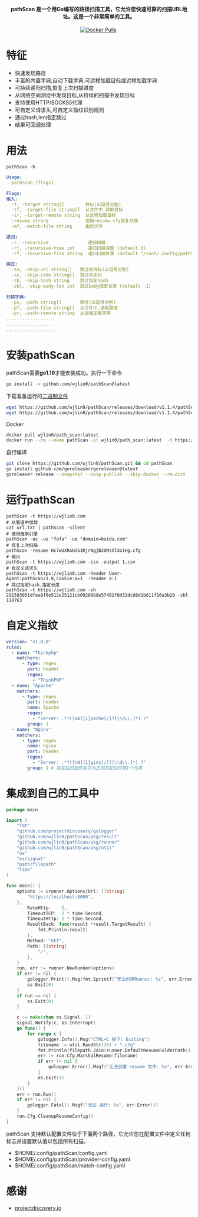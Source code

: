 <h4 align="center">pathScan 是一个用Go编写的路径扫描工具，它允许您快速可靠的扫描URL地址。这是一个非常简单的工具。</h4>

<p align="center">
<img src="https://img.shields.io/github/go-mod/go-version/wjlin0/pathScan?filename=go.mod" alt="">
<a href="https://github.com/wjlin0/pathScan/releases/"><img src="https://img.shields.io/github/release/wjlin0/pathScan" alt=""></a> 
<a href="https://hub.docker.com/repository/docker/wjlin0/path_scan/general" ><img alt="Docker Pulls" src="https://img.shields.io/docker/pulls/wjlin0/path_scan"></a>
<a href="https://github.com/wjlin0/pathScan/releases"><img src="https://img.shields.io/github/downloads/wjlin0/pathScan/total" alt=""></a> 
<a href="https://github.com/wjlin0/pathScan"><img src="https://img.shields.io/github/last-commit/wjlin0/PathScan" alt=""></a> 
<a href="https://wjlin0.com/"><img src="https://img.shields.io/badge/wjlin0-blog-green" alt=""></a>
</p>

# 特征

- 快速发现路径
- 丰富的内置字典,自动下载字典,可远程加载目标或远程加载字典
- 可持续递归扫描,恢复上次扫描进度
- 从网络空间测绘中发现目标,从持续的扫描中发现目标
- 支持使用HTTP/SOCKS5代理
- 可自定义请求头,可自定义指纹识别规则
- 通过hash,len指定跳过
- 结果可回调处理

# 用法

```shell
pathScan -h
```
```yaml
Usage:
  pathScan [flags]

Flags:
输入:
  -t, -target string[]        目标(以逗号分割)
  -tf, -target-file string[]  从文件中,读取目标
  -tr, -target-remote string  从远程加载目标
  -resume string              使用resume.cfg恢复扫描
  -mf, -match-file string     指纹文件

递归:
  -r, -recursive               递归扫描
  -rt, -recursive-time int     递归扫描深度 (default 3)
  -rf, -recursive-file string  递归扫描目录 (default "/root/.config/pathScan/dict/dir.txt")

跳过:
  -su, -skip-url string[]   跳过的目标(以逗号分割)
  -sc, -skip-code string[]  跳过状态码
  -sh, -skip-hash string    跳过指定hash
  -sbl, -skip-body-len int  跳过body固定长度 (default -1)

扫描字典:
  -ps, -path string[]       路径(以逗号分割)
  -pf, -path-file string[]  从文件中,读取路径
  -pr, -path-remote string  从远程加载字典
..................
..................
..................
```
# 安装pathScan

pathScan需要**go1.19**才能安装成功。执行一下命令

```sh
go install -v github.com/wjlin0/pathScan@latest
```
下载准备运行的[二进制文件](https://github.com/wjlin0/pathScan/releases/latest)

```sh
wget https://github.com/wjlin0/pathScan/releases/download/v1.1.4/pathScan_v1.1.4_windows_amd64.zip
wget https://github.com/wjlin0/pathScan/releases/download/v1.1.4/pathScan_v1.1.4_linux_amd64.zip
```




Docker

```sh
docker pull wjlin0/path_scan:latest
docker run --rm --name pathScan -it wjlin0/path_scan:latest  -t https://wjlin0.com -vb
```


自行编译

```sh
git clone https://github.com/wjlin0/pathScan.git && cd pathScan
go install github.com/goreleaser/goreleaser@latest
goreleaser release --snapshot --skip-publish --skip-docker --rm-dist
```




# 运行pathScan

```text
pathScan -t https://wjlin0.com
# 从管道中加载
cat url.txt | pathScan -silent
# 使用搜索引擎
pathScan -uc -ue "fofa" -uq "domain=baidu.com"
# 恢复上次扫描
pathScan -resume Hc7wUXRoH2G1RjrNgjB2OMzXlXo1Hg.cfg
# 输出
pathScan -t https://wjlin0.com -csv -output 1.csv
# 自定义请求头
pathScan -t https://wjlin0.com -header User-Agent:pathScan/1.8,Cookie:a=1  -header a:1
# 跳过指定hash,指定长度
pathScan -t https://wjlin0.com -sh 291583051dfea8f6e512e25121cb09209b8e57402f0d32dcd8d1b611f16a3b20 -sbl 114763
```
# 自定义指纹

```yaml
version: "v1.0.0"
rules:
  - name: "Thinkphp"
    matchers:
      - type: regex
        part: header
        regex:
          - "ThinkPHP"
  - name: "Apache"
    matchers:
      - type: regex
        part: header
        name: Apache
        regex: 
          - "Server: .*?([aA]{1}pache[/]?[\\d\\.]*) ?"
        group: 1
  - name: "Nginx"
    matchers:
      - type: regex
        name: nginx
        part: header
        regex: 
          - "Server: .*?([nN]{1}ginx[/]?[\\d\\.]*) ?"
        group: 1 # 指定后匹配的名字为正则匹配后的第1个元素
```

# 集成到自己的工具中
```go
package main

import (
    "fmt"
    "github.com/projectdiscovery/gologger"
    "github.com/wjlin0/pathScan/pkg/result"
    "github.com/wjlin0/pathScan/pkg/runner"
    "github.com/wjlin0/pathScan/pkg/util"
    "os"
    "os/signal"
    "path/filepath"
    "time"
)

func main() {
	options := &runner.Options{Url: []string{
		"https://localhost:8000",
	},
		RateHttp:    2,
		TimeoutTCP:  2 * time.Second,
		TimeoutHttp: 2 * time.Second,
		ResultBack: func(result *result.TargetResult) {
			fmt.Println(result)
		},
		Method: "GET",
		Path: []string{
			"/",
		},
	}
	run, err := runner.NewRunner(options)
	if err != nil {
		gologger.Print().Msg(fmt.Sprintf("无法创建Runner: %s", err.Error()))
		os.Exit(0)
	}
	if run == nil {
		os.Exit(0)
	}

	c := make(chan os.Signal, 1)
	signal.Notify(c, os.Interrupt)
	go func() {
		for range c {
			gologger.Info().Msg("CTRL+C 按下: Exiting")
			filename := util.RandStr(30) + ".cfg"
			fmt.Println(filepath.Join(runner.DefaultResumeFolderPath(), filename))
			err := run.Cfg.MarshalResume(filename)
			if err != nil {
				gologger.Error().Msgf("无法创建 resume 文件: %s", err.Error())
			}
			os.Exit(1)
		}
	}()
	err = run.Run()
	if err != nil {
		gologger.Fatal().Msgf("无法 运行: %s", err.Error())
	}
	run.Cfg.CleanupResumeConfig()
}
```


pathScan 支持默认配置文件位于下面两个路径，它允许您在配置文件中定义任何标志并设置默认值以包括所有扫描。
- $HOME/.config/pathScan/config.yaml
- $HOME/.config/pathScan/provider-config.yaml
- $HOME/.config/pathScan/match-config.yaml

# 感谢

- [projectdiscovery.io](https://projectdiscovery.io/#/)
